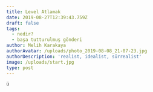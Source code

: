 ```yaml
---
title: Level Atlamak
date: 2019-08-27T12:39:43.759Z
draft: false
tags:
  - nedir?
  - başa tutturulmuş gönderi
author: Melih Karakaya
authorAvatar: /uploads/photo_2019-08-08_21-07-23.jpg
authorDescription: 'realist, idealist, sürrealist'
image: /uploads/start.jpg
type: post
---
```

```
ü
```
